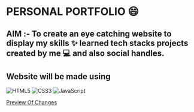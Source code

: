 # PERSONAL PORTFOLIO :smile:

## AIM :- To create an eye catching website to display my skills :sparkles: learned tech stacks projects created by me :computer: and also social handles.

## Website will be made using

<img alt="HTML5" src="https://img.shields.io/badge/html5-%23E34F26.svg?&style=for-the-badge&logo=html5&logoColor=white"/> <img alt="CSS3" src="https://img.shields.io/badge/css3-%231572B6.svg?&style=for-the-badge&logo=css3&logoColor=white"/> <img alt="JavaScript" src="https://img.shields.io/badge/javascript-%23323330.svg?&style=for-the-badge&logo=javascript&logoColor=%23F7DF1E"/>

[Preview Of Changes](https://chandraprakash-darji.github.io/personal-portfolio/pages/achivements.html)
